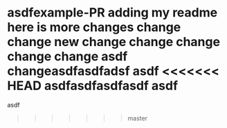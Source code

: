 asdfexample-PR
adding my readme here is more changes
change
change
new change
change
change
change
change
asdf
changeasdfasdfadsf
asdf
<<<<<<< HEAD
asdfasdfasdfasdf
asdf
=======
asdf
>>>>>>> master
